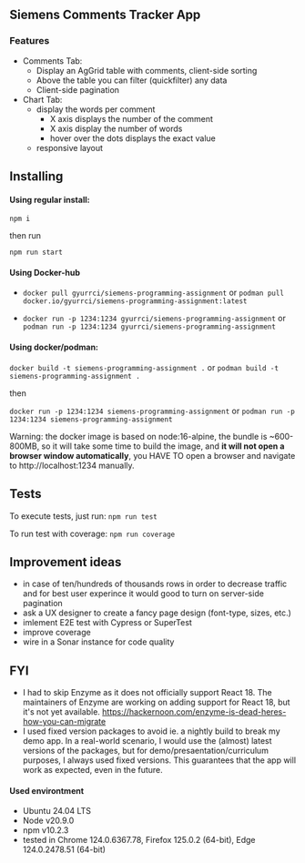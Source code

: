 ## Siemens Comments Tracker App

### Features

- Comments Tab:
  - Display an AgGrid table with comments, client-side sorting
  - Above the table you can filter (quickfilter) any data
  - Client-side pagination
- Chart Tab:
  - display the words per comment
    - X axis displays the number of the comment
    - X axis display the number of words
    - hover over the dots displays the exact value
  - responsive layout

## Installing

#### Using regular install:

`npm i`

then run

`npm run start`

#### Using Docker-hub

- `docker pull gyurrci/siemens-programming-assignment` or `podman pull docker.io/gyurrci/siemens-programming-assignment:latest`

- `docker run -p 1234:1234 gyurrci/siemens-programming-assignment` or `podman run -p 1234:1234 gyurrci/siemens-programming-assignment`

#### Using docker/podman:

`docker build -t siemens-programming-assignment .` or `podman build -t siemens-programming-assignment .`

then

`docker run -p 1234:1234 siemens-programming-assignment` or `podman run -p 1234:1234 siemens-programming-assignment`

Warning: the docker image is based on node:16-alpine, the bundle is ~600-800MB, so it will take some time to build the image, and **it will not open a browser window automatically**, you HAVE TO open a browser and navigate to http://localhost:1234 manually.

## Tests

To execute tests, just run:
`npm run test`

To run test with coverage:
`npm run coverage`

## Improvement ideas

- in case of ten/hundreds of thousands rows in order to decrease traffic and for best user experince it would good to turn on server-side pagination
- ask a UX designer to create a fancy page design (font-type, sizes, etc.)
- imlement E2E test with Cypress or SuperTest
- improve coverage
- wire in a Sonar instance for code quality

## FYI

- I had to skip Enzyme as it does not officially support React 18. The maintainers of Enzyme are working on adding support for React 18, but it's not yet available. https://hackernoon.com/enzyme-is-dead-heres-how-you-can-migrate
- I used fixed version packages to avoid ie. a nightly build to break my demo app. In a real-world scenario, I would use the (almost) latest versions of the packages, but for demo/presaentation/curriculum purposes, I always used fixed versions. This guarantees that the app will work as expected, even in the future.

#### Used environtment

- Ubuntu 24.04 LTS
- Node v20.9.0
- npm v10.2.3
- tested in Chrome 124.0.6367.78, Firefox 125.0.2 (64-bit), Edge 124.0.2478.51 (64-bit)
